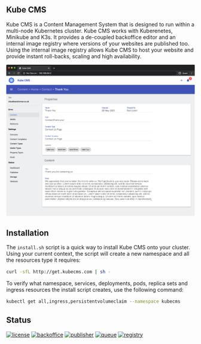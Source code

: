## Kube CMS

Kube CMS is a Content Management System that is designed to run within a multi-node Kubernetes cluster. Kube CMS works with Kuberenetes, Minikube and K3s. It provides a de-coupled backoffice editor and an internal image registry where versions of your websites are published too. Using the internal image registry allows Kube CMS to host your website and provide instant roll-backs, scaling and high availability.

![](images/backoffice.png)

## Installation

The `install.sh` script is a quick way to install Kube CMS onto your cluster. Using your current context, the script will create a new namespace and all the resources type it requires:

```bash
curl -sfL http://get.kubecms.com | sh -
```

To verify what namespace, services, deployments, pods, replica sets and ingress resources the install script creates, use the following command:

```bash
kubectl get all,ingress,persistentvolumeclaim --namespace kubecms
```

## Status

[![license](https://img.shields.io/badge/License-Apache%202.0-blue.svg)](https://opensource.org/licenses/Apache-2.0)
[![backoffice](https://github.com/kubecms/kubecms/workflows/backoffice/badge.svg)](https://github.com/kubecms/kubecms/actions?query=workflow%3Abackoffice)
[![publisher](https://github.com/kubecms/kubecms/workflows/publisher/badge.svg)](https://github.com/kubecms/kubecms/actions?query=workflow%3Apublisher)
[![queue](https://github.com/kubecms/kubecms/workflows/queue/badge.svg)](https://github.com/kubecms/kubecms/actions?query=workflow%3Aqueue)
[![registry](https://github.com/kubecms/kubecms/workflows/registry/badge.svg)](https://github.com/kubecms/kubecms/actions?query=workflow%3Aregistry)
